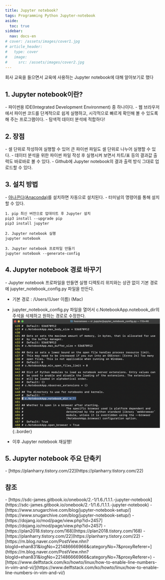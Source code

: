 ```yaml
---
title: Jupyter notebook?
tags: Programming Python Jupyter-notebook
aside:
  toc: true
sidebar:
  nav: docs-en
# cover: /assets/images/cover1.jpg
# article_header:
#   type: cover
#   image:
#     src: /assets/images/cover2.jpg
---
```


회사 교육을 들으면서 교육에 사용하는 Jupyter notebook에 대해 알아보기로 했다

<!-- more -->

<h2 id="h1">1. Jupyter notebook이란?</h2>
- 파이썬용 IDE(Integrated Development Environment) 중 하나이다.  
- 웹 브라우저에서 파이썬 코드를 단계적으로 쉽게 실행하고, 시각적으로 빠르게 확인해 볼 수 있도록 해 주는 프로그램이다.  
- 탐색적 데이터 분석에 적합하다!

<h2 id="h2">2. 장점</h2>
- 셀 단위로 작성하여 실행할 수 있어 큰 파이썬 파일도 셀 단위로 나누어 실행할 수 있다.
- 데이터 분석을 위한 파이썬 파일 작성 후 실행시켜 보면서 차트/표 등의 결과값 출력도 바로바로 볼 수 있다.
- Github에 Jupyter notebook의 결과 출력 방식 그대로 업로드할 수 있다.

<h2 id="h2">3. 설치 방법</h2>
- <a href="/2022/09/21/anaconda.html">아나콘다(Anaconda)</a>를 설치하면 자동으로 설치된다.
- 터미널의 명령어를 통해 설치할 수 있다.

```
1. pip 최신 버전으로 업데이트 후 Jupyter 설치
pip3 install --upgrade pip
pip3 install jupyter

2. Jupyter notebook 실행
jupyter notebook

3. Jupyter notebook 프로파일 만들기
jupyter notebook --generate-config
```

<h2 id="h3">4. Jupyter notebook 경로 바꾸기</h2>
- Jupyter notebook 프로파일을 만들면 실행 디렉토리 위치와는 상관 없이 기본 경로에 jupyter_notebook_config.py 파일을 만든다.  

- 기본 경로 : /Users/(User 이름) (Mac)

- jupyter_notebook_config.py 파일을 열어서 c.NotebookApp.notebook_dir의 주석을 삭제하고 원하는 경로로 수정한다. 
![Image](/assets/postimage/jupyterconfig.png){:.border}

- 이후 Jupyter notebook 재실행!

<h2 id="h4">5. Jupyter notebook 주요 단축키</h2>
- [https://planharry.tistory.com/22](https://planharry.tistory.com/22)

<h2 id="h5">참조</h2>
- [https://sdc-james.gitbook.io/onebook/2.-1/1.6./1.1.1.-jupyter-notebook](https://sdc-james.gitbook.io/onebook/2.-1/1.6./1.1.1.-jupyter-notebook)   
- [https://www.snugarchive.com/blog/jupyter-notebook-setup/](https://www.snugarchive.com/blog/jupyter-notebook-setup/)
- [https://dojang.io/mod/page/view.php?id=2457](https://dojang.io/mod/page/view.php?id=2457)
- [https://plan2018.tistory.com/168](https://plan2018.tistory.com/168)
- [https://planharry.tistory.com/22](https://planharry.tistory.com/22)
- [https://m.blog.naver.com/PostView.nhn?blogId=ehan831&logNo=221486666966&categoryNo=7&proxyReferer=](https://m.blog.naver.com/PostView.nhn?blogId=ehan831&logNo=221486666966&categoryNo=7&proxyReferer=)
- [https://www.delftstack.com/ko/howto/linux/how-to-enable-line-numbers-in-vim-and-vi/](https://www.delftstack.com/ko/howto/linux/how-to-enable-line-numbers-in-vim-and-vi/)